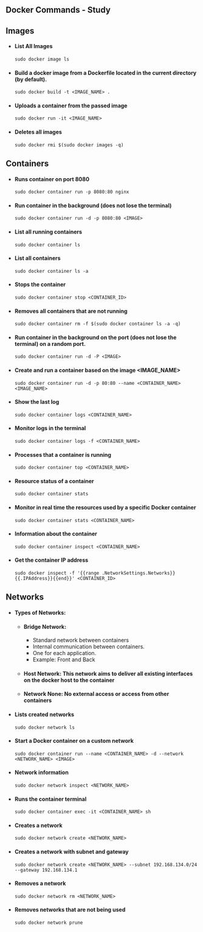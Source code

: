 ## **Docker Commands - Study**

## **Images**
- #### List All Images
  ```sudo docker image ls```
- #### Build a docker image from a Dockerfile located in the current directory (by default).
  ```sudo docker build -t <IMAGE_NAME> .```
- #### Uploads a container from the passed image
  ```sudo docker run -it <IMAGE_NAME>```
- #### Deletes all images
  ```sudo docker rmi $(sudo docker images -q)```

## **Containers**
- #### Runs container on port 8080
  ```sudo docker container run -p 8080:80 nginx```

- #### Run container in the background (does not lose the terminal)
  ```sudo docker container run -d -p 8080:80 <IMAGE>```

- #### List all running containers
  ```sudo docker container ls```

- #### List all containers
  ```sudo docker container ls -a```

- #### Stops the container
  ```sudo docker container stop <CONTAINER_ID>``` 

- #### Removes all containers that are not running
  ```sudo docker container rm -f $(sudo docker container ls -a -q)```

- #### Run container in the background on the port (does not lose the terminal) on a random port.
  ```sudo docker container run -d -P <IMAGE>```

- #### Create and run a container based on the image <IMAGE_NAME>
  ```sudo docker container run -d -p 80:80 --name <CONTAINER_NAME> <IMAGE_NAME>```

- #### Show the last log
  ```sudo docker container logs <CONTAINER_NAME>```

- #### Monitor logs in the terminal
  ```sudo docker container logs -f <CONTAINER_NAME>```

- #### Processes that a container is running
  ```sudo docker container top <CONTAINER_NAME>```

- #### Resource status of a container
  ```sudo docker container stats```

- #### Monitor in real time the resources used by a specific Docker container
  ```sudo docker container stats <CONTAINER_NAME>```

- #### Information about the container
  ```sudo docker container inspect <CONTAINER_NAME>```

- #### Get the container IP address
  ```sudo docker inspect -f '{{range .NetworkSettings.Networks}}{{.IPAddress}}{{end}}' <CONTAINER_ID>```

## **Networks**

- #### **Types of Networks:**
     - #### **Bridge Network:**
         - Standard network between containers
         - Internal communication between containers.
         - One for each application.
         - Example: Front and Back

     - #### **Host Network:** This network aims to deliver all existing interfaces on the docker host to the container

     - #### **Network None:** No external access or access from other containers

- #### Lists created networks
  ```sudo docker network ls```

- #### Start a Docker container on a custom network
  ```sudo docker container run --name <CONTAINER_NAME> -d --network <NETWORK_NAME> <IMAGE>```

- #### Network information
  ```sudo docker network inspect <NETWORK_NAME>``` 

- #### Runs the container terminal
  ```sudo docker container exec -it <CONTAINER_NAME> sh```

- #### Creates a network
  ```sudo docker network create <NETWORK_NAME>```

- #### Creates a network with subnet and gateway
  ```sudo docker network create <NETWORK_NAME> --subnet 192.168.134.0/24 --gateway 192.168.134.1```

- #### Removes a network
  ```sudo docker network rm <NETWORK_NAME>```

- #### Removes networks that are not being used
  ```sudo docker network prune```
